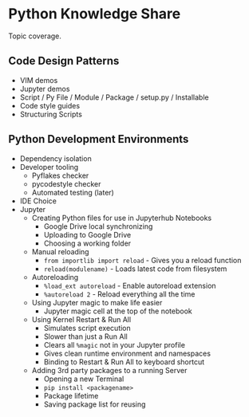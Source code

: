 # Python Knowledge Share

Topic coverage.

## Code Design Patterns

- VIM demos
- Jupyter demos
- Script / Py File / Module / Package / setup.py / Installable
- Code style guides
- Structuring Scripts

## Python Development Environments

- Dependency isolation
- Developer tooling
	- Pyflakes checker
	- pycodestyle checker
	- Automated testing (later)
- IDE Choice
- Jupyter
	- Creating Python files for use in Jupyterhub Notebooks
		- Google Drive local synchronizing
		- Uploading to Google Drive
		- Choosing a working folder
	- Manual reloading
		- `from importlib import reload` - Gives you a reload function
		- `reload(modulename)` - Loads latest code from filesystem
	- Autoreloading
		- `%load_ext autoreload` - Enable autoreload extension
		- `%autoreload 2` - Reload everything all the time
	- Using Jupyter magic to make life easier
		- Jupyter magic cell at the top of the notebook
	- Using Kernel Restart & Run All
		- Simulates script execution
		- Slower than just a Run All
		- Clears all `%magic` not in your Jupyter profile
		- Gives clean runtime environment and namespaces
		- Binding to Restart & Run All to keyboard shortcut
	- Adding 3rd party packages to a running Server
		- Opening a new Terminal
		- `pip install <packagename>`
		- Package lifetime
		- Saving package list for reusing

